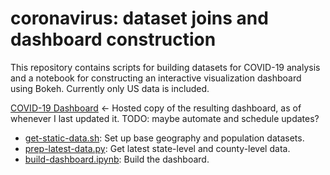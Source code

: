 # coronavirus: dataset joins and dashboard construction

This repository contains scripts for building datasets for COVID-19 analysis
and a notebook for constructing an interactive visualization dashboard using
Bokeh.  Currently only US data is included.

[COVID-19 Dashboard](https://zgana.github.io/assets/dashboards/covid19.html) ← Hosted copy of the resulting dashboard, as of whenever I last updated it.  TODO: maybe automate and schedule updates?

* [get-static-data.sh](get-static-data.sh): Set up base geography and population datasets.
* [prep-latest-data.py](prep-latest-data.py): Get latest state-level and county-level data.
* [build-dashboard.ipynb](build-dashboard.ipynb): Build the dashboard.

